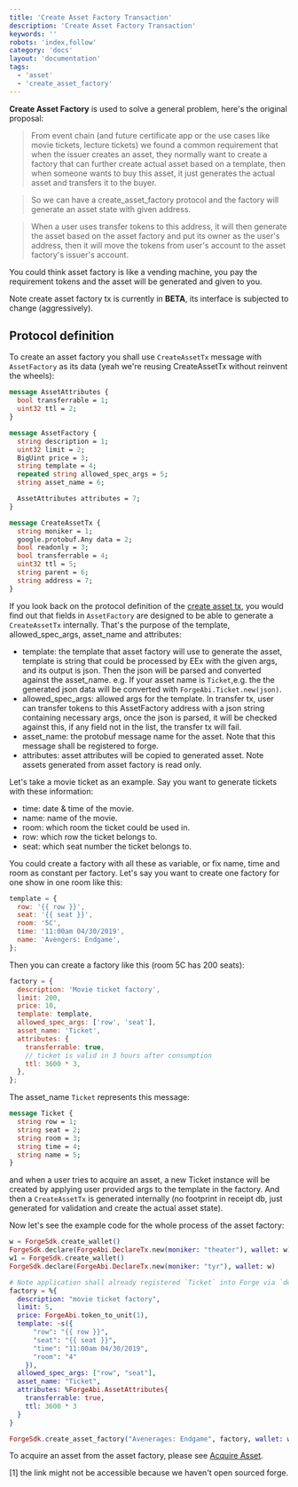 ```yaml
---
title: 'Create Asset Factory Transaction'
description: 'Create Asset Factory Transaction'
keywords: ''
robots: 'index,follow'
category: 'docs'
layout: 'documentation'
tags:
  - 'asset'
  - 'create_asset_factory'
---
```


**Create Asset Factory** is used to solve a general problem, here's the original proposal:

> From event chain (and future certificate app or the use cases like movie tickets, lecture tickets) we found a common requirement that when the issuer creates an asset, they normally want to create a factory that can further create actual asset based on a template, then when someone wants to buy this asset, it just generates the actual asset and transfers it to the buyer.

> So we can have a create_asset_factory protocol and the factory will generate an asset state with given address.

> When a user uses transfer tokens to this address, it will then generate the asset based on the asset factory and put its owner as the user's address, then it will move the tokens from user's account to the asset factory's issuer's account.

You could think asset factory is like a vending machine, you pay the requirement tokens and the asset will be generated and given to you.

Note create asset factory tx is currently in **BETA**, its interface is subjected to change (aggressively).

## Protocol definition

To create an asset factory you shall use `CreateAssetTx` message with `AssetFactory` as its data (yeah we're reusing CreateAssetTx without reinvent the wheels):

```proto
message AssetAttributes {
  bool transferrable = 1;
  uint32 ttl = 2;
}

message AssetFactory {
  string description = 1;
  uint32 limit = 2;
  BigUint price = 3;
  string template = 4;
  repeated string allowed_spec_args = 5;
  string asset_name = 6;

  AssetAttributes attributes = 7;
}

message CreateAssetTx {
  string moniker = 1;
  google.protobuf.Any data = 2;
  bool readonly = 3;
  bool transferrable = 4;
  uint32 ttl = 5;
  string parent = 6;
  string address = 7;
}
```

If you look back on the protocol definition of the [create asset tx](../create_asset), you would find out that fields in `AssetFactory` are designed to be able to generate a `CreateAssetTx` internally. That's the purpose of the template, allowed_spec_args, asset_name and attributes:

- template: the template that asset factory will use to generate the asset, template is string that could be processed by EEx with the given args, and its output is json. Then the json will be parsed and converted against the asset_name. e.g. If your asset name is `Ticket`,e.g. the the generated json data will be converted with `ForgeAbi.Ticket.new(json)`.
- allowed_spec_args: allowed args for the template. In transfer tx, user can transfer tokens to this AssetFactory address with a json string containing necessary args, once the json is parsed, it will be checked against this, if any field not in the list, the transfer tx will fail.
- asset_name: the protobuf message name for the asset. Note that this message shall be registered to forge.
- attributes: asset attributes will be copied to generated asset. Note assets generated from asset factory is read only.

Let's take a movie ticket as an example. Say you want to generate tickets with these information:

- time: date & time of the movie.
- name: name of the movie.
- room: which room the ticket could be used in.
- row: which row the ticket belongs to.
- seat: which seat number the ticket belongs to.

You could create a factory with all these as variable, or fix name, time and room as constant per factory. Let's say you want to create one factory for one show in one room like this:

```js
template = {
  row: '{{ row }}',
  seat: '{{ seat }}',
  room: '5C',
  time: '11:00am 04/30/2019',
  name: 'Avengers: Endgame',
};
```

Then you can create a factory like this (room 5C has 200 seats):

```js
factory = {
  description: 'Movie ticket factory',
  limit: 200,
  price: 10,
  template: template,
  allowed_spec_args: ['row', 'seat'],
  asset_name: 'Ticket',
  attributes: {
    transferrable: true,
    // ticket is valid in 3 hours after consumption
    ttl: 3600 * 3,
  },
};
```

The asset_name `Ticket` represents this message:

```proto
message Ticket {
  string row = 1;
  string seat = 2;
  string room = 3;
  string time = 4;
  string name = 5;
}
```

and when a user tries to acquire an asset, a new Ticket instance will be created by applying user provided args to the template in the factory. And then a `CreateAssetTx` is generated internally (no footprint in receipt db, just generated for validation and create the actual asset state).

Now let's see the example code for the whole process of the asset factory:

```elixir
w = ForgeSdk.create_wallet()
ForgeSdk.declare(ForgeAbi.DeclareTx.new(moniker: "theater"), wallet: w)
w1 = ForgeSdk.create_wallet()
ForgeSdk.declare(ForgeAbi.DeclareTx.new(moniker: "tyr"), wallet: w)

# Note application shall already registered `Ticket` into Forge via `deploy_protocol`.
factory = %{
  description: "movie ticket factory",
  limit: 5,
  price: ForgeAbi.token_to_unit(1),
  template: ~s({
      "row": "{{ row }}",
      "seat": "{{ seat }}",
      "time": "11:00am 04/30/2019",
      "room": "4"
    }),
  allowed_spec_args: ["row", "seat"],
  asset_name: "Ticket",
  attributes: %ForgeAbi.AssetAttributes{
    transferrable: true,
    ttl: 3600 * 3
  }
}

ForgeSdk.create_asset_factory("Avenerages: Endgame", factory, wallet: w)
```

To acquire an asset from the asset factory, please see [Acquire Asset](../acquire_asset).

[1] the link might not be accessible because we haven't open sourced forge.
